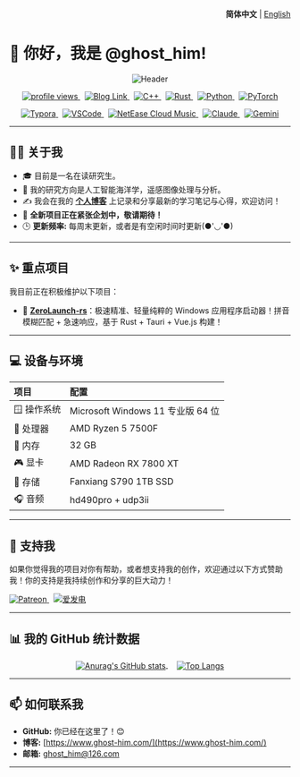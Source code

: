 <p align="right">
  <b>简体中文</b> | <a href="./README_en.md">English</a>
</p>

# 👋 你好，我是 @ghost_him!

<p align="center">
  <img src="https://capsule-render.vercel.app/api?type=waving&color=gradient&height=200&section=header&text=Hi,%20I'm%20ghost_him!&fontSize=70&fontAlignY=35" alt="Header"/>
</p>

<p align="center">
  <a href="https://github.com/ghost-him">
    <img src="https://komarev.com/ghpvc/?username=ghost-him&label=Profile%20views&color=007EC6&style=for-the-badge" alt="profile views"/>
  </a>
  &nbsp;
  <a href="https://www.ghost-him.com/">
    <img src="https://img.shields.io/badge/Blog-E91E63?style=for-the-badge&logo=blogger&logoColor=white" alt="Blog Link"/>
  </a>
  &nbsp;
  <a href="https://isocpp.org/">
    <img src="https://img.shields.io/badge/C++-00599C?style=for-the-badge&logo=c%2B%2B&logoColor=white" alt="C++"/>
  </a>
  &nbsp;
  <a href="https://www.rust-lang.org/">
    <img src="https://img.shields.io/badge/Rust-000000?style=for-the-badge&logo=rust&logoColor=#E5732F" alt="Rust"/>
  </a>
  &nbsp;
  <a href="https://www.python.org/">
    <img src="https://img.shields.io/badge/Python-3776AB?style=for-the-badge&logo=python&logoColor=white" alt="Python"/>
  </a>
  &nbsp;
  <a href="https://pytorch.org/">
    <img src="https://img.shields.io/badge/PyTorch-EE4C2C?style=for-the-badge&logo=pytorch&logoColor=white" alt="PyTorch"/>
  </a>
</p>

<p align="center">
  <a href="https://typora.io/">
    <img src="https://img.shields.io/badge/Typora-2A2A2A?style=for-the-badge&logo=typora&logoColor=white" alt="Typora"/>
  </a>
  &nbsp;
  <a href="https://code.visualstudio.com/">
    <img src="https://img.shields.io/badge/VS_Code-007ACC?style=for-the-badge&logo=visualstudiocode&logoColor=white" alt="VSCode"/>
  </a>
  &nbsp;
  <a href="https://music.163.com/">
    <img src="https://img.shields.io/badge/网易云音乐-D43C33?style=for-the-badge&logo=neteasecloudmusic&logoColor=white" alt="NetEase Cloud Music"/>
  </a>
  &nbsp;
  <a href="https://www.claude.ai/">
    <img src="https://img.shields.io/badge/Claude-D97A53?style=for-the-badge&logo=anthropic&logoColor=white" alt="Claude"/>
  </a>
  &nbsp;
  <a href="https://gemini.google.com/">
    <img src="https://img.shields.io/badge/Gemini-8E77F0?style=for-the-badge&logo=googlebard&logoColor=white" alt="Gemini"/>
  </a>
</p>

---

## 👨‍💻 关于我

*   🎓 目前是一名在读研究生。
*   🔬 我的研究方向是人工智能海洋学，遥感图像处理与分析。
*   ✍️ 我会在我的 [**个人博客**](https://www.ghost-him.com/) 上记录和分享最新的学习笔记与心得，欢迎访问！
*   🌱 **全新项目正在紧张企划中，敬请期待！**
*   🕒 **更新频率:** 每周末更新，或者是有空闲时间时更新(●'◡'●)

---

## ✨ 重点项目

我目前正在积极维护以下项目：

*   🚀 **[ZeroLaunch-rs](https://github.com/ghost-him/ZeroLaunch-rs)**：极速精准、轻量纯粹的 Windows 应用程序启动器！拼音模糊匹配 + 急速响应，基于 Rust + Tauri + Vue.js 构建！

---

## 💻 设备与环境


| 项目 | 配置 |
| :-- | :-- |
| 🪟 操作系统 | Microsoft Windows 11 专业版 64 位 |
| 🧠 处理器 | AMD Ryzen 5 7500F |
| 🧬 内存 | 32 GB |
| 🎮 显卡 | AMD Radeon RX 7800 XT |
| 💾 存储 | Fanxiang S790 1TB SSD |
| 🎧 音频 | hd490pro + udp3ii |

---

## 💖 支持我

如果你觉得我的项目对你有帮助，或者想支持我的创作，欢迎通过以下方式赞助我！你的支持是我持续创作和分享的巨大动力！

<p align="left">
  <a href="https://www.patreon.com/cw/ghost_him" target="_blank">
    <img src="https://img.shields.io/badge/Patreon-F96854?style=for-the-badge&logo=patreon&logoColor=white" alt="Patreon"/>
  </a>
  &nbsp;
  <a href="https://afdian.com/a/ghost-him" target="_blank">
    <img src="https://img.shields.io/badge/爱发电-946CE6?style=for-the-badge&logo=buymeacoffee&logoColor=white" alt="爱发电"/>
  </a>
</p>

---

## 📊 我的 GitHub 统计数据
<p align="center">
  <a href="https://github.com/anuraghazra/github-readme-stats">
    <img align="center" src="https://github-readme-stats.vercel.app/api?username=ghost-him&show_icons=true&theme=radical" alt="Anurag's GitHub stats"/>
  </a>
  &nbsp;&nbsp;&nbsp;
  <a href="https://github.com/anuraghazra/github-readme-stats">
    <img align="center" src="https://github-readme-stats.vercel.app/api/top-langs/?username=ghost-him&layout=compact&exclude_repo=blog,ZeroLaunch-website&theme=radical" alt="Top Langs"/>
  </a>
</p>

---

## 📫 如何联系我

*   **GitHub:** 你已经在这里了！😊
*   **博客:** [https://www.ghost-him.com/](https://www.ghost-him.com/)
*   **邮箱:** [ghost_him@126.com](mailto:ghost_him@126.com)

---
